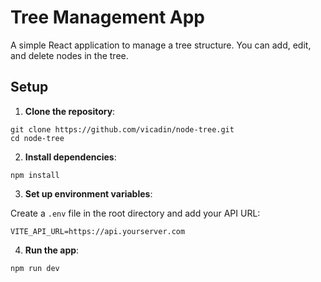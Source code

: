 # Tree Management App

A simple React application to manage a tree structure. You can add, edit, and delete nodes in the tree.

## Setup

1. **Clone the repository**:

```
git clone https://github.com/vicadin/node-tree.git
cd node-tree
```
    
2.  **Install dependencies**:
```    
npm install
```

3.  **Set up environment variables**:  

Create a  `.env`  file in the root directory and add your API URL:
```  
VITE_API_URL=https://api.yourserver.com
```
    
4.  **Run the app**:
```    
npm run dev
```